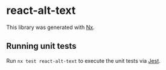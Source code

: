 # react-alt-text

This library was generated with [Nx](https://nx.dev).

## Running unit tests

Run `nx test react-alt-text` to execute the unit tests via [Jest](https://jestjs.io).
